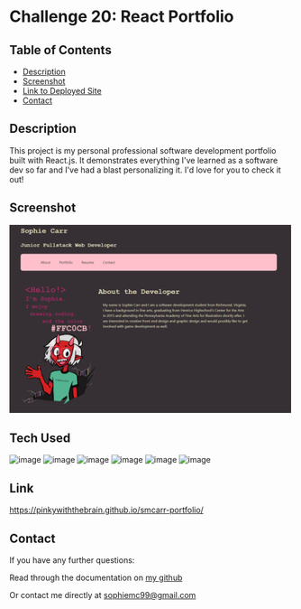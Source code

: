   # Challenge 20: React Portfolio

  ## Table of Contents
  - [Description](#description)
  - [Screenshot](#screenshot)
  - [Link to Deployed Site](#link)
  - [Contact](#contact)

  ## Description
  
 This project is my personal professional software development portfolio built with React.js. It demonstrates everything I've learned as a software dev so far and I've had a blast personalizing it. I'd love for you to check it out!

  ## Screenshot

  <img src="./public/images/screenshot.png" width=500px>

  ## Tech Used
  ![image](https://img.shields.io/badge/Font_Awesome-339AF0?style=for-the-badge&logo=fontawesome&logoColor=white)
  ![image](https://img.shields.io/badge/Node.js-339933?style=for-the-badge&logo=nodedotjs&logoColor=white)
  ![image](https://img.shields.io/badge/React-20232A?style=for-the-badge&logo=react&logoColor=61DAFB)
  ![image](https://img.shields.io/badge/JavaScript-323330?style=for-the-badge&logo=javascript&logoColor=F7DF1E)
  ![image](https://img.shields.io/badge/HTML5-E34F26?style=for-the-badge&logo=html5&logoColor=white)
  ![image](https://img.shields.io/badge/CSS3-1572B6?style=for-the-badge&logo=css3&logoColor=white)

  ## Link

  https://pinkywiththebrain.github.io/smcarr-portfolio/

  ## Contact
  If you have any further questions:

  Read through the documentation on <a href=github.com/pinkywiththebrain>my github</a>

  Or contact me directly at sophiemc99@gmail.com